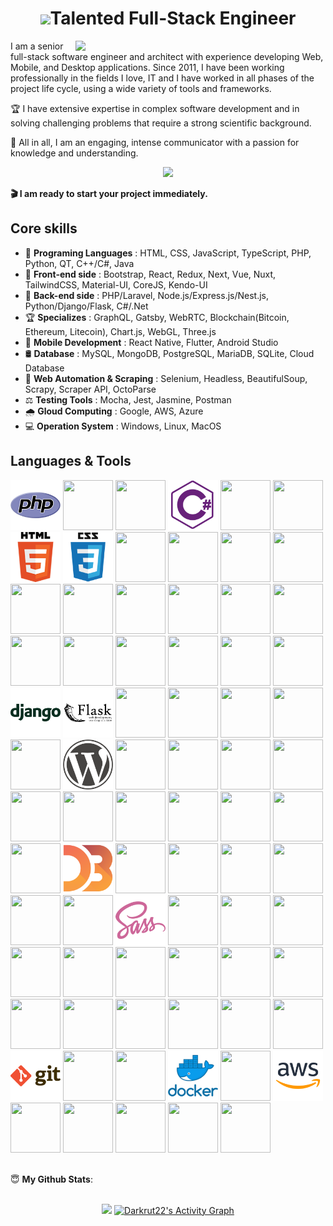 <h1 align="center"><img src="https://media.giphy.com/media/hvRJCLFzcasrR4ia7z/giphy.gif" width="28">Talented Full-Stack Engineer</h1>
<p>
<p>
  <img align="right" width="400" src="https://camo.githubusercontent.com/fa73289736064aba480d0708da37d7aa183a8c3e2bcc2f58c54285a3bbbeecc1/68747470733a2f2f7777772e61616c7068612e6e65742f77702d636f6e74656e742f75706c6f6164732f323032302f31322f66756c6c2d737461636b2d646576656c6f706d656e742e676966" />
<!--   <img width="40%" src="https://www.manageengine.com/images/msp-banner.svg" /> -->
</p>
<!-- <p align="center"><img src="https://scopetech.sa/static/media/react2.bd316a31.gif" /></p> -->
<!-- <p align="center"><img src="https://www.sithcomputers.com/wp-content/uploads/2021/02/Full-Stack-Developer-1.gif" /></p> -->
<p>
 I am a senior full-stack software engineer and architect with experience developing Web, Mobile, and Desktop applications. Since 2011, I have been working professionally in the fields I love, IT and I have worked in all phases of the project life cycle, using a wide variety of tools and frameworks. 
</p>
<p>🏆 I have extensive expertise in complex software development and in solving challenging problems that require a strong scientific background.</p>
<p>💬 All in all, I am an engaging, intense communicator with a passion for knowledge and understanding.</p>
</p>
<p align="center">
  <a href="https://github.com/darkrut22"><img src="https://readme-typing-svg.herokuapp.com/?lines=Passionate%20and%20Creative%20Full-Stack%20Software%20engineer;10+%2B%20years%20of%20working%20experience;&center=true&width=600&height=45"></a>
</p>

<b> 🎬 I am ready to start your project immediately.</b>
## Core skills
- 💽 <b>Programing Languages</b> : HTML, CSS, JavaScript, TypeScript, PHP, Python, QT, C++/C#, Java
- 📗 <b>Front-end side</b> : Bootstrap, React, Redux, Next, Vue, Nuxt, TailwindCSS, Material-UI, CoreJS, Kendo-UI
- 📕 <b>Back-end side</b> : PHP/Laravel, Node.js/Express.js/Nest.js, Python/Django/Flask, C#/.Net
- 🏆 <b>Specializes</b> : GraphQL, Gatsby, WebRTC, Blockchain(Bitcoin, Ethereum, Litecoin), Chart.js, WebGL, Three.js
- 📱 <b>Mobile Development</b> : React Native, Flutter, Android Studio
- 🛢 <b>Database</b> : MySQL, MongoDB, PostgreSQL, MariaDB, SQLite, Cloud Database
- 🛵 <b>Web Automation & Scraping</b> : Selenium, Headless, BeautifulSoup, Scrapy, Scraper API, OctoParse
- ⚖ <b>Testing Tools</b> : Mocha, Jest, Jasmine, Postman
- 🌧 <b>Gloud Computing</b> : Google, AWS, Azure
- 💻 <b>Operation System</b> : Windows, Linux, MacOS
<!--<p align="center" style="margin-bottom: 10px;"><img src="https://github-profile-trophy.vercel.app/?username=darkrut22&column=7&theme=onedark"/></p>-->
## Languages & Tools
<!-- programing languages -->
<code><img height="80" width="80" src="https://raw.githubusercontent.com/github/explore/80688e429a7d4ef2fca1e82350fe8e3517d3494d/topics/php/php.png"></code>
<code><img height="80" width="80" src="https://www.joinideas.org/wp-content/uploads/2017/06/python-logo.png"></code>
<code><img height="80" width="80" src="https://www.educationmesd.com/wp-content/uploads/2021/01/C.png"></code>
<code><img height="80" width="80" src="https://raw.githubusercontent.com/devicons/devicon/master/icons/csharp/csharp-line.svg"></code>
<code><img height="80" width="80" src="https://stuff.co.za/wp-content/uploads/2019/10/unnamed-file.Qt.jpg"></code>
<code><img height="80" width="80" src="https://logoeps.com/wp-content/uploads/2011/06/java-logo-vector.png"></code><!-- Front-end side -->
<code><img height="80" width="80" src="https://raw.githubusercontent.com/github/explore/80688e429a7d4ef2fca1e82350fe8e3517d3494d/topics/html/html.png"></code>
<code><img height="80" width="80" src="https://raw.githubusercontent.com/devicons/devicon/master/icons/css3/css3-original-wordmark.svg"></code>
<code><img height="80" width="80" src="https://www.mayurpatil.com/wp-content/uploads/2021/04/js.jpg"></code>
<code><img height="80" width="80" src="https://howtodoinjava.com/wp-content/uploads/jquery_logo.png"></code>
<code><img height="80" width="80" src="https://www.pikpng.com/pngl/m/217-2172365_bootstrap-featured-image-bootstrap-3-logo-png-clipart.png"></code>
<code><img height="80" width="80" src="https://miro.medium.com/max/609/1*8lKzkDJVWuVbqumysxMRYw.png"></code>
<code><img height="80" width="80" src="https://www.sovereignconsult.com/wp-content/uploads/2019/10/angular-js.png"></code>
<code><img height="80" width="80" src="https://www.cloudcms.com/images/quickstarts/react/react.df70b005.png"></code>
<code><img height="80" width="80" src="https://upload.wikimedia.org/wikipedia/commons/4/49/Redux.png"></code>
<code><img height="80" width="80" src="https://www.drupal.org/files/project-images/nextjs-drupal.jpg"></code>
<code><img height="80" width="80" src="https://cdn.icon-icons.com/icons2/2415/PNG/512/vuejs_original_wordmark_logo_icon_146305.png"></code>
<code><img height="80" width="80" src="https://www.andre-abt.com/content/1-home/vuex.svg"></code>
<code><img height="80" width="80" src="https://inceptum-stor.icons8.com/171gfWxHN1Pz/1%20E5rLwFafmf6KdH7B2sLELg.png"></code>
<code><img height="80" width="80" src="https://camo.githubusercontent.com/c8edb8c44c6d5779eb077924888a4f39f134339bea41d6b242a40a6755215552/687474703a2f2f696d6775722e636f6d2f56344c746f49492e706e67"></code>
<code><img height="80" width="80" src="https://miro.medium.com/max/1400/1*Smbj_VLH7JRp9GhLaKyiUQ.png"></code>
<code><img height="80" width="80" src="https://cdn.icon-icons.com/icons2/2389/PNG/512/coreui_logo_icon_145380.png"></code>
<code><img height="80" width="80" src="https://btihen.me/post_ruby_rails/rails_6_1_tailwind_2_0_alpinejs/featured.png"></code><!-- Back-end side -->
<code><img height="80" width="80" src="https://www.secret-source.eu/wp-content/uploads/2017/11/Laravel-logo.jpg"></code>
<code><img height="80" width="80" src="https://raw.githubusercontent.com/github/explore/80688e429a7d4ef2fca1e82350fe8e3517d3494d/topics/django/django.png"></code>
<code><img height="80" width="80" src="https://raw.githubusercontent.com/github/explore/80688e429a7d4ef2fca1e82350fe8e3517d3494d/topics/flask/flask.png"></code>
<code><img height="80" width="80" src="https://icon-library.com/images/node-js-icon/node-js-icon-8.jpg"></code>
<code><img height="80" width="80" src="https://miro.medium.com/max/1400/1*q9myzo5Au8OfsaSrCodNmw.png"></code>
<code><img height="80" width="80" src="https://cimpleo.com/uploads/blog_blog_nestJs-no-node-full.png"></code>
<code><img height="80" width="80" src="https://www.secret-source.eu/wp-content/uploads/2017/11/microsoft-net-logo.jpg"></code>
<code><img height="80" width="80" src="https://www.vippng.com/png/full/395-3954241_java-spring-framework-training-logo-spring-boot-png.png"></code>
<code><img height="80" width="80" src="https://raw.githubusercontent.com/github/explore/80688e429a7d4ef2fca1e82350fe8e3517d3494d/topics/wordpress/wordpress.png"></code>
<code><img height="80" width="80" src="https://web-creator.ru/uploads/Page/59/codeigniter.svg"></code>
<code><img height="80" width="80" src="https://www.pngjoy.com/pngl/267/5122810_shopify-logo-square-pos-hardware-bundle-star-micronics.png"></code><!-- Mobile -->
<code><img height="80" width="80" src="https://toppng.com/uploads/preview/react-native-svg-transformer-allows-you-import-svg-aperture-science-innovators-logo-11562851994zqcpwozsvy.png"></code>
<code><img height="80" width="80" src="https://ih1.redbubble.net/image.1057190259.1918/bg,f8f8f8-flat,750x,075,f-pad,750x1000,f8f8f8.u1.jpg"></code>
<code><img height="80" width="80" src="https://www.glitchr-studio.com/wp-content/uploads/2016/07/android-studio.png"></code><!-- DataBase -->
<code><img height="80" width="80" src="https://thumb.tildacdn.com/tild3635-3764-4263-b232-323639316131/-/format/webp/MySQL.png"></code>
<code><img height="80" width="80" src="https://www.opc-router.de/wp-content/uploads/2018/03/icon_sqlite_Database_128.png"></code>
<code><img height="80" width="80" src="https://d1q6f0aelx0por.cloudfront.net/product-logos/library-postgres-logo.png"></code>
<code><img height="80" width="80" src="https://static.javatpoint.com/mongodb/images/mongodb-tutorial.jpg"></code>
<code><img height="80" width="80" src="https://i.dlpng.com/static/png/7018427_preview.png"></code>
<code><img height="80" width="80" src="https://devops.com.vn/wp-content/uploads/2021/02/firebase.png"></code><!-- WebGl, three.js, graphql, blockchain -->
<code><img height="80" width="80" src="https://raw.githubusercontent.com/devicons/devicon/master/icons/d3js/d3js-original.svg"></code>
<code><img height="80" width="80" src="https://bachasoftware.com/wp-content/uploads/2020/07/icon_2-1.png"></code>
<code><img height="80" width="80" src="https://topbestalternative.com/wp-content/uploads/2020/04/webgl-logo.png"></code>
<code><img height="80" width="80" src="https://www.chartjs.org/media/logo-title.svg"></code>
<code><img height="80" width="80" src="https://webrtc.github.io/webrtc-org/assets/images/webrtc-logo-vert-retro-255x305.png"></code>
<code><img height="80" width="80" src="https://graphql.org/img/brand/logos/logo-stacked.svg"></code>
<code><img height="80" width="80" src="https://www.artofgeography.com/static/450ebc3e4b1e937dc08901f526cf2bfa/02744/gatsby.png"></code>
<code><img height="80" width="80" src="https://raw.githubusercontent.com/github/explore/80688e429a7d4ef2fca1e82350fe8e3517d3494d/topics/sass/sass.png"></code>
<code><img height="80" width="80" src="https://c7.alamy.com/comp/2B030PD/blockchain-crypto-currency-vector-logo-template-2B030PD.jpg"></code>
<code><img height="80" width="80" src="https://www.logopik.com/wp-content/uploads/edd/2018/07/Bitcoin-Logo-PNG.png"></code>
<code><img height="80" width="80" src="https://image.pngaaa.com/739/795739-middle.png"></code>
<code><img height="80" width="80" src="https://thumbs.dreamstime.com/b/bsv-binance-crypto-coins-cryptocurrency-logo-market-emblem-icos-tokens-134850916.jpg"></code>
<code><img height="80" width="80" src="https://cdn5.vectorstock.com/i/thumb-large/14/24/ltc-litecoin-the-logo-of-money-or-market-emblem-vector-23711424.jpg"></code><!-- Automation scraping -->
<code><img height="80" width="80" src="https://techcanvass.com/automation-blog/wp-content/uploads/2018/05/Selenium-Logo.png"></code>
<code><img height="80" width="80" src="https://hwk0702.github.io/img/bs.png"></code>
<code><img height="80" width="80" src="https://discoversdkcdn.azureedge.net/runtimecontent/companyfiles/6617/2328/thumbnail.png?v131141820642441697"></code>
<code><img height="80" width="80" src="https://res.cloudinary.com/hevo/image/upload/f_auto,q_auto/f_auto,q_auto/$wpsize_!_cld_full!,w_200,h_200,c_scale/v1612595736/hevo-learn/ScraperAPI.png"></code>
<code><img height="80" width="80" src="https://www.insightplatforms.com/wp-content/uploads/2019/07/Octoparse_logo.png"></code>
<code><img height="80" width="80" src="https://res.cloudinary.com/crunchbase-production/image/upload/c_lpad,h_170,w_170,f_auto,b_white,q_auto:eco,dpr_1/v1456673892/hq7ofzbkyjdf7jrthr2d.jpg"></code><!-- Testing tool -->
<code><img height="80" width="80" src="https://camo.githubusercontent.com/58045a79a69afea4cab1cea6def6d911fba3956cf5fd683addf41c032aa64088/68747470733a2f2f636c6475702e636f6d2f78465646784f696f41552e737667"></code>
<code><img height="80" width="80" src="https://ih1.redbubble.net/image.404020079.1876/bg,f8f8f8-flat,750x,075,f-pad,750x1000,f8f8f8.u7.jpg"></code>
<code><img height="80" width="80" src="https://cdn.icon-icons.com/icons2/2415/PNG/512/jasmine_plain_wordmark_logo_icon_146461.png"></code>
<code><img height="80" width="80" src="https://thumb.tildacdn.com/tild3061-6661-4632-b639-316134306538/-/format/webp/postman.png"></code><!-- git, cloud, OS -->
<code><img height="80" width="80" src="https://raw.githubusercontent.com/github/explore/80688e429a7d4ef2fca1e82350fe8e3517d3494d/topics/git/git.png"></code>
<code><img height="80" width="80" src="https://www.vhv.rs/dpng/d/464-4644573_github-logo-png-github-transparent-png.png"></code>
<code><img height="80" width="80" src="https://blog.savoirfairelinux.com/en-ca/wp-content/uploads/sites/2/2017/11/GitLab.png"></code>
<code><img height="80" width="80" src="https://raw.githubusercontent.com/github/explore/80688e429a7d4ef2fca1e82350fe8e3517d3494d/topics/docker/docker.png" ></code>
<code><img height="80" width="80" src="https://www.clipartmax.com/png/full/180-1808096_cloud-computing-free-icon-cloud-computing-icon-png.png" ></code>
<code><img height="80" width="80" src="https://raw.githubusercontent.com/github/explore/80688e429a7d4ef2fca1e82350fe8e3517d3494d/topics/aws/aws.png"></code>
<code><img height="80" width="80" src="https://www.nginx.com/wp-content/uploads/2017/12/Google-Cloud-Logo-Main.svg"></code>
<code><img height="80" width="80" src="https://www.business.com/images/rz/5aea2ba792a3a4a64d8b4576/Azure-Logo1.png"></code>
<code><img height="80" width="80" src="https://icons.iconarchive.com/icons/yootheme/social-bookmark/256/social-windows-box-icon.png" ></code>
<code><img height="80" width="80" src="https://www.freeiconspng.com/uploads/linux-icon-19.png" ></code>
<code><img height="80" width="80" src="https://freepngimg.com/thumb/mac_os_x/6-2-os-x-free-download-png.png" ></code>
<br><br>

<summary> 😇 <b>My Github Stats</b>: </summary>
<br>
<p align = "center">
<!--   <img src = "https://github-readme-stats.vercel.app/api?username=Darkrut22&show_icons=true&&include_all_commits=true&count_private=true&theme=tokyonight&line_height=27"> -->
  <img src = "https://github-readme-stats.vercel.app/api/top-langs/?username=Darkrut22&langs_count=8&layout=compact&theme=tokyonight&include_all_commits=true&line_height=27">
  <a href="https://github.com/darkrut22/darkrut22">
    <img alt="Darkrut22's Activity Graph" src="https://activity-graph.herokuapp.com/graph?username=Darkrut22&bg_color=22222E&color=DDDD66&line=00FFFF&point=0000FF&hide_border=true" />
  </a>
  
</p>
</details>
